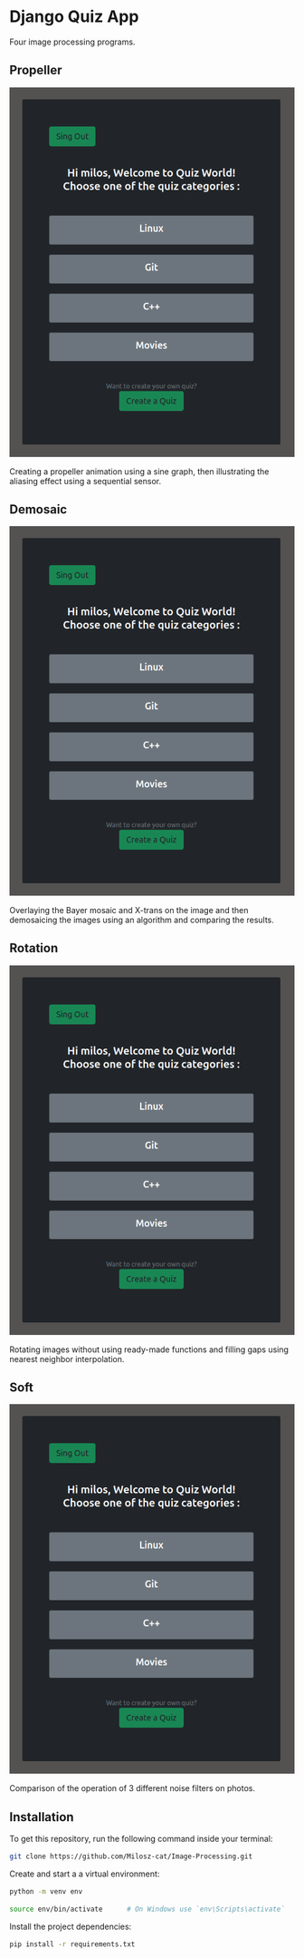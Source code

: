 # Django Quiz App

Four image processing programs.

## Propeller

![App Screenshot](https://github.com/Milosz-cat/Quiz-App/blob/main/screenshots/Screenshot%20from%202023-03-11%2015-59-48.png)

Creating a propeller animation using a sine graph, then illustrating the aliasing effect using a sequential sensor.


## Demosaic

![App Screenshot](https://github.com/Milosz-cat/Quiz-App/blob/main/screenshots/Screenshot%20from%202023-03-11%2015-59-48.png)

Overlaying the Bayer mosaic and X-trans on the image and then demosaicing the images using an algorithm and comparing the results.

## Rotation

![App Screenshot](https://github.com/Milosz-cat/Quiz-App/blob/main/screenshots/Screenshot%20from%202023-03-11%2015-59-48.png)

Rotating images without using ready-made functions and filling gaps using nearest neighbor interpolation.

## Soft

![App Screenshot](https://github.com/Milosz-cat/Quiz-App/blob/main/screenshots/Screenshot%20from%202023-03-11%2015-59-48.png)

Comparison of the operation of 3 different noise filters on photos.




## Installation

To get this repository, run the following command inside your terminal:

```bash
git clone https://github.com/Milosz-cat/Image-Processing.git
```

Create and start a a virtual environment:

```bash
python -m venv env
```

```bash
source env/bin/activate      # On Windows use `env\Scripts\activate`
```   
Install the project dependencies:
```bash
pip install -r requirements.txt
```   
